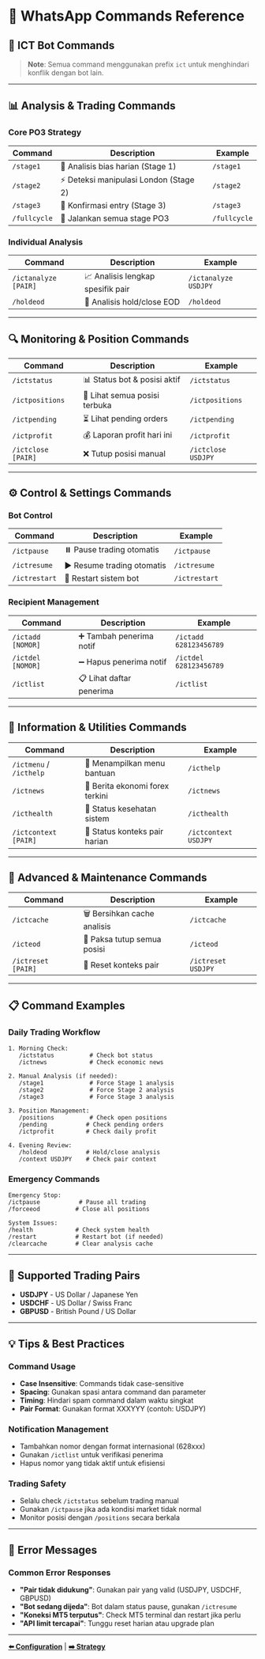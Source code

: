 # 📱 WhatsApp Commands Reference

## 🎯 ICT Bot Commands

> **Note**: Semua command menggunakan prefix `ict` untuk menghindari konflik dengan bot lain.

---

## 📊 Analysis & Trading Commands

### Core PO3 Strategy
| Command | Description | Example |
|---------|-------------|---------|
| `/stage1` | 🌅 Analisis bias harian (Stage 1) | `/stage1` |
| `/stage2` | ⚡ Deteksi manipulasi London (Stage 2) | `/stage2` |
| `/stage3` | 🚀 Konfirmasi entry (Stage 3) | `/stage3` |
| `/fullcycle` | 🔄 Jalankan semua stage PO3 | `/fullcycle` |

### Individual Analysis
| Command | Description | Example |
|---------|-------------|---------|
| `/ictanalyze [PAIR]` | 📈 Analisis lengkap spesifik pair | `/ictanalyze USDJPY` |
| `/holdeod` | 🌅 Analisis hold/close EOD | `/holdeod` |

---

## 🔍 Monitoring & Position Commands

| Command | Description | Example |
|---------|-------------|---------|
| `/ictstatus` | 📊 Status bot & posisi aktif | `/ictstatus` |
| `/ictpositions` | 💼 Lihat semua posisi terbuka | `/ictpositions` |
| `/ictpending` | ⏳ Lihat pending orders | `/ictpending` |
| `/ictprofit` | 💰 Laporan profit hari ini | `/ictprofit` |
| `/ictclose [PAIR]` | ❌ Tutup posisi manual | `/ictclose USDJPY` |

---

## ⚙️ Control & Settings Commands

### Bot Control
| Command | Description | Example |
|---------|-------------|---------|
| `/ictpause` | ⏸️ Pause trading otomatis | `/ictpause` |
| `/ictresume` | ▶️ Resume trading otomatis | `/ictresume` |
| `/ictrestart` | 🔄 Restart sistem bot | `/ictrestart` |

### Recipient Management
| Command | Description | Example |
|---------|-------------|---------|
| `/ictadd [NOMOR]` | ➕ Tambah penerima notif | `/ictadd 628123456789` |
| `/ictdel [NOMOR]` | ➖ Hapus penerima notif | `/ictdel 628123456789` |
| `/ictlist` | 📋 Lihat daftar penerima | `/ictlist` |

---

## 📰 Information & Utilities Commands

| Command | Description | Example |
|---------|-------------|---------|
| `/ictmenu` / `/icthelp` | 📱 Menampilkan menu bantuan | `/icthelp` |
| `/ictnews` | 📰 Berita ekonomi forex terkini | `/ictnews` |
| `/icthealth` | 🏥 Status kesehatan sistem | `/icthealth` |
| `/ictcontext [PAIR]` | 📝 Status konteks pair harian | `/ictcontext USDJPY` |

---

## 🔧 Advanced & Maintenance Commands

| Command | Description | Example |
|---------|-------------|---------|
| `/ictcache` | 🗑️ Bersihkan cache analisis | `/ictcache` |
| `/icteod` | 🚨 Paksa tutup semua posisi | `/icteod` |
| `/ictreset [PAIR]` | 🔄 Reset konteks pair | `/ictreset USDJPY` |

---

## 📋 Command Examples

### Daily Trading Workflow
```
1. Morning Check:
   /ictstatus          # Check bot status
   /ictnews            # Check economic news

2. Manual Analysis (if needed):
   /stage1             # Force Stage 1 analysis
   /stage2             # Force Stage 2 analysis
   /stage3             # Force Stage 3 analysis

3. Position Management:
   /positions          # Check open positions
   /pending           # Check pending orders
   /ictprofit         # Check daily profit

4. Evening Review:
   /holdeod           # Hold/close analysis
   /context USDJPY    # Check pair context
```

### Emergency Commands
```
Emergency Stop:
/ictpause           # Pause all trading
/forceeod          # Close all positions

System Issues:
/health            # Check system health
/restart           # Restart bot (if needed)
/clearcache        # Clear analysis cache
```

---

## 🎯 Supported Trading Pairs

- **USDJPY** - US Dollar / Japanese Yen
- **USDCHF** - US Dollar / Swiss Franc
- **GBPUSD** - British Pound / US Dollar

---

## 💡 Tips & Best Practices

### Command Usage
- **Case Insensitive**: Commands tidak case-sensitive
- **Spacing**: Gunakan spasi antara command dan parameter
- **Timing**: Hindari spam command dalam waktu singkat
- **Pair Format**: Gunakan format XXXYYY (contoh: USDJPY)

### Notification Management
- Tambahkan nomor dengan format internasional (628xxx)
- Gunakan `/ictlist` untuk verifikasi penerima
- Hapus nomor yang tidak aktif untuk efisiensi

### Trading Safety
- Selalu check `/ictstatus` sebelum trading manual
- Gunakan `/ictpause` jika ada kondisi market tidak normal
- Monitor posisi dengan `/positions` secara berkala

---

## 🚨 Error Messages

### Common Error Responses
- **"Pair tidak didukung"**: Gunakan pair yang valid (USDJPY, USDCHF, GBPUSD)
- **"Bot sedang dijeda"**: Bot dalam status pause, gunakan `/ictresume`
- **"Koneksi MT5 terputus"**: Check MT5 terminal dan restart jika perlu
- **"API limit tercapai"**: Tunggu reset harian atau upgrade plan

---

**[⬅️ Configuration](./CONFIGURATION.md)** | **[➡️ Strategy](./STRATEGY.md)**
